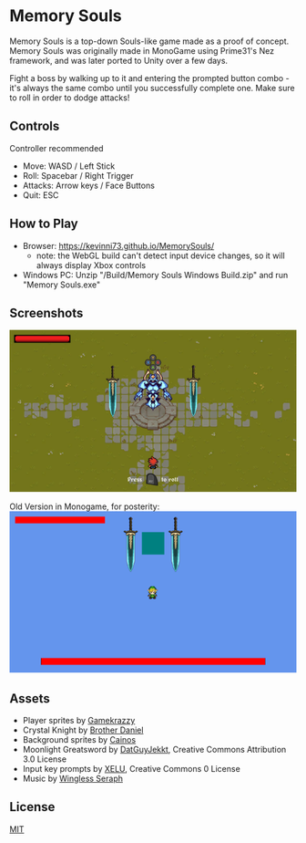 # Memory Souls

Memory Souls is a top-down Souls-like game made as a proof of concept. Memory Souls was originally made in MonoGame using Prime31's Nez framework, and was later ported to Unity over a few days. 

Fight a boss by walking up to it and entering the prompted button combo - it's always the same combo until you successfully complete one. Make sure to roll in order to dodge attacks!

## Controls
Controller recommended

- Move: WASD / Left Stick
- Roll: Spacebar / Right Trigger
- Attacks: Arrow keys / Face Buttons
- Quit: ESC

## How to Play
- Browser: https://kevinni73.github.io/MemorySouls/
    - note: the WebGL build can't detect input device changes, so it will always display Xbox controls
- Windows PC: Unzip "/Build/Memory Souls Windows Build.zip" and run "Memory Souls.exe"

## Screenshots
![](Screenshots/game.png)

Old Version in Monogame, for posterity:
![](Screenshots/old_game.png)

## Assets
- Player sprites by [Gamekrazzy](https://gamekrazzy.itch.io/8-direction-top-down-character)
- Crystal Knight by [Brother Daniel](https://brotherdaniel.itch.io/crystal-knight)
- Background sprites by [Cainos](https://cainos.itch.io/pixel-art-top-down-basic)
- Moonlight Greatsword by [DatGuyJekkt](https://www.deviantart.com/datguyjekkt/art/PIXEL-ART-Dark-Souls-Moonlight-Greatsword-795459841), Creative Commons Attribution 3.0 License
- Input key prompts by [XELU](https://thoseawesomeguys.com/prompts/), Creative Commons 0 License
- Music by [Wingless Seraph](https://wingless-seraph.net/en/material-music_boss.html)

## License
[MIT](https://choosealicense.com/licenses/mit/)